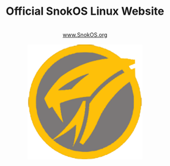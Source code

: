 <center>
<h1>Official SnokOS Linux Website </h1>
<br>
<a href="https://snokos.github.io/SnokOS/" target="_blank">www.SnokOS.org</a>
<br>
<br>
<img src="https://github.com/SnokOS/SnokOS/blob/main/assets/img/favicon.png" alt="Snok Software Developer
" width="300" height="300">
</center>
